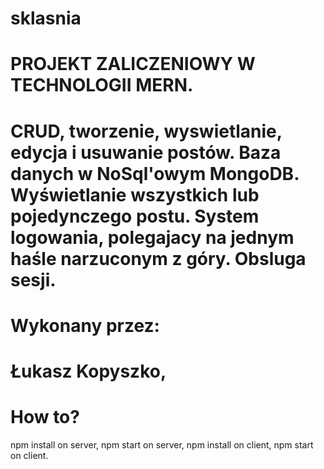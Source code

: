 # sklasnia
# PROJEKT ZALICZENIOWY W TECHNOLOGII MERN.
# CRUD, tworzenie, wyswietlanie, edycja i usuwanie postów. Baza danych w NoSql'owym MongoDB. Wyświetlanie wszystkich lub pojedynczego postu. System logowania, polegajacy na jednym haśle narzuconym z góry. Obsluga sesji. 
# Wykonany przez: 
# Łukasz Kopyszko,

# How to? 
npm install on server,
npm start on server,
npm install on client,
npm start on client.
